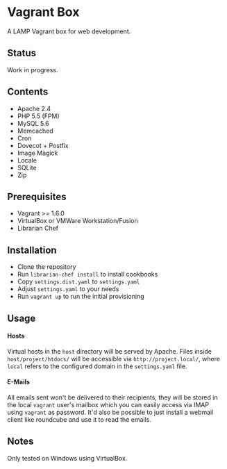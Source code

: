 # Vagrant Box
A LAMP Vagrant box for web development.

## Status
Work in progress.

## Contents
* Apache 2.4
* PHP 5.5 (FPM)
* MySQL 5.6
* Memcached
* Cron
* Dovecot + Postfix
* Image Magick
* Locale
* SQLite
* Zip

## Prerequisites
* Vagrant >= 1.6.0
* VirtualBox or VMWare Workstation/Fusion
* Librarian Chef

## Installation
* Clone the repository
* Run `librarian-chef install` to install cookbooks
* Copy `settings.dist.yaml` to `settings.yaml`
* Adjust `settings.yaml` to your needs
* Run `vagrant up` to run the initial provisioning

## Usage

#### Hosts
Virtual hosts in the `host` directory will be served by Apache.
Files inside `host/project/htdocs/` will be accessible via `http://project.local/`,
where `local` refers to the configured domain in the `settings.yaml` file.

#### E-Mails
All emails sent won't be delivered to their recipients, they will be stored
in the local `vagrant` user's mailbox which you can easily access via IMAP
using `vagrant` as password. It'd also be possible to just install a webmail
client like roundcube and use it to read the emails.

## Notes
Only tested on Windows using VirtualBox.
